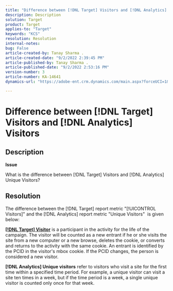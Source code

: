 ```yaml
---
title: "Difference between [!DNL Target] Visitors and [!DNL Analytics] Visitors"
description: Description
solution: Target
product: Target
applies-to: "Target"
keywords: "KCS"
resolution: Resolution
internal-notes: 
bug: False
article-created-by: Tanay Sharma .
article-created-date: "9/2/2022 2:39:45 PM"
article-published-by: Tanay Sharma .
article-published-date: "9/2/2022 2:53:16 PM"
version-number: 3
article-number: KA-14641
dynamics-url: "https://adobe-ent.crm.dynamics.com/main.aspx?forceUCI=1&pagetype=entityrecord&etn=knowledgearticle&id=d7fa2510-cd2a-ed11-9db1-002248086735"

---
```

# Difference between [!DNL Target] Visitors and [!DNL Analytics] Visitors

## Description


<b>Issue</b>

What is the difference between [!DNL Target] Visitors and [!DNL Analytics] Unique Visitors?


## Resolution


The difference between the [!DNL Target] report metric "[!UICONTROL Visitors]" and the [!DNL Analytics] report metric "Unique Visitors"  is given below:

<u><b>[!DNL Target] Visitor</b></u> is a participant in the activity for the life of the campaign. The visitor will be counted as a new entrant if he or she visits the site from a new computer or a new browse, deletes the cookie, or converts and returns to the activity with the same cookie. An entrant is identified by the PCID in the visitor's mbox cookie. If the PCID changes, the person is considered a new visitor.

<b>[!DNL Analytics] Unique visitors</b> refer to visitors who visit a site for the first time within a specified time period. For example, a unique visitor can visit a site ten times in a week, but if the time period is a week, a single unique visitor is counted only once for that week.




